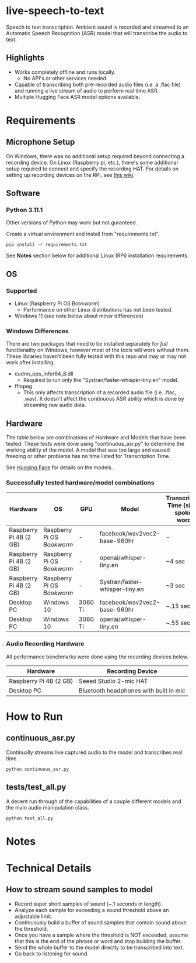 # live-speech-to-text
Speech to text transcription. Ambient sound is recorded and streamed to an Automatic Speech Recognition (ASR) model that will transcribe the audio to text. 

## Highlights
* Works completely offline and runs locally.
   * No API's or other services needed.
* Capable of transcribing both pre-recorded audio files (i.e. a .flac file) and running a live stream of audio to perform real time ASR.
* Multiple Hugging Face ASR model options available.

# Requirements

## Microphone Setup
On Windows, there was no additional setup required beyond connecting a recording device. On Linux (Raspberry pi, etc.), there's some additional setup required to connect and specify the recording HAT. For details on setting up recording devices on the RPi, see [this wiki](https://github.com/EricApgar/raspberry-pi-how-to/wiki/Audio-Recording-Basics).

## Software

### Python 3.11.1
Other versions of Python may work but not guranteed.

Create a virtual environment and install from "requirements.txt".
```
pip install -r requirements.txt
```

See **Notes** section below for additional Linux (RPi) installation requirements. 

## OS

### Supported
* Linux (Raspberry Pi OS Bookworm)
   * Performance on other Linux distributions has not been tested.
* Windows 11 (see note below about minor differences)
 
### Windows Differences
There are two packages that need to be installed separately for *full* functionality on Windows, however most of the tools will work without them. These libraries haven't been fully tested with this repo and may or may not work after installing.
* cudnn_ops_infer64_8.dll
  * Required to run only the "Systran/faster-whisper-tiny.en" model.
* ffmpeg
  * This only affects transcription of a recorded audio file (i.e. .flac, .wav). It doesn't affect the continuous ASR ability which is done by streaming raw audio data. 

## Hardware
The table below are combinations of Hardware and Models that have been tested. These tests were done using "continuous_asr.py" to determine the working ability of the model. A model that was too large and caused freezing or other problems has no time listed for Transcription Time.

See [Hugging Face](https://huggingface.co/models?pipeline_tag=automatic-speech-recognition&sort=downloads) for details on the models.

### Successfully tested hardware/model combinations
| Hardware | OS | GPU | Model | Transcription Time (single spoken word) |
|-|-|-|-|-|
| Raspberry Pi 4B (2 GB) | Raspberry Pi OS *Bookworm* | - | facebook/wav2vec2-base-960hr | - |
| Raspberry Pi 4B (2 GB) | Raspberry Pi OS *Bookworm* | - | openai/whisper-tiny.en | ~4 sec |
| Raspberry Pi 4B (2 GB) | Raspberry Pi OS *Bookworm* | - | Systran/faster-whisper-tiny.en | ~3 sec |
| Desktop PC | Windows 10 | 3060 Ti | facebook/wav2vec2-base-960hr | ~.15 sec |
| Desktop PC | Windows 10 | 3060 Ti | openai/whisper-tiny.en | ~.55 sec |

### Audio Recording Hardware
All performance benchmarks were done using the recording devices below.

| Hardware | Recording Device |
|-|-|
| Raspberry Pi 4B (2 GB) | Seeed Studio 2-mic HAT |
| Desktop PC | Bluetooth headphones with built in mic |

# How to Run
## continuous_asr.py
Continually streams live captured audio to the model and transcribes real time.

```
python continuous_asr.py
```

## tests/test_all.py
A decent run through of the capabilities of a couple different models and the main audio manipulation class.
```
python test_all.py
```

# Notes


# Technical Details

## How to stream sound samples to model

* Record super short samples of sound (~.1 seconds in length).
* Analyze each sample for exceeding a sound threshold above an adjustable limit.
* Continuously build a buffer of sound samples that contain sound above the threshold.
* Once you have a sample where the threshold is NOT exceeded, assume that this is the end of the phrase or word and stop building the buffer.
* Send the whole buffer to the model directly to be transcribed into text.
* Go back to listening for sound.
